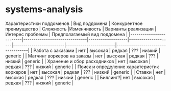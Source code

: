 # systems-analysis

Характеристики поддоменов
| Вид поддомена           | Конкурентное преимущество     | Сложность         |Изменчивость         | Варианты реализации     | Интерес проблемы       | Предполагаемый вид поддомена      |
|-------------------------|-------------------------------|-------------------|---------------------|-------------------------|------------------------|-----------------------------------|
| Работа с заказами       | нет                           | высокая           | редкая              | ???                     | низкий                 | generic                           |
| Матчинг воркеров на заказы       | нет                           | высокая           | редкая              | ???                     | низкий                 | generic                           |
| Хранение и сбор расходников      | нет                           | высокая           | редкая              | ???                     | низкий                 | generic                           |
| Поиск и определение характеристик воркеров       | нет                           | высокая           | редкая              | ???                     | низкий                 | generic                           |
| Ставки       | нет                           | высокая           | редкая              | ???                     | низкий                 | generic                           |
| Биллинг?| нет                           | высокая           | редкая              | ???                     | низкий                 | generic                           |
